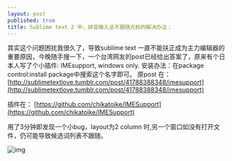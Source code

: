 ```yaml
---
layout: post
published: true
title: Sublime text 2 中，拼音输入法不跟随光标的解决办法：
---
```

其实这个问题困扰我很久了，导致sublime text 一直不能扶正成为主力编辑器的重要原因，今晚随手搜一下，一个台湾网友的post已经给出答案了，原来有个日本人写了个小插件: IMEsupport,
windows only. 安装办法：在package control:install package中搜索这个名字即可。
原post 在：
[http://sublimetextlove.tumblr.com/post/41788388348/imesupport](http://sublimetextlove.tumblr.com/post/41788388348/imesupport)

插件在：
[https://github.com/chikatoike/IMESupport](https://github.com/chikatoike/IMESupport)

用了3分钟即发现一个小bug，layout为2 column 时,另一个窗口如没有打开文件，仍可能导致候选词列表不跟随。

![img]({{site.baseurl}}/images/2013-10-27-sublime-text2-input-bugs.jpg)

